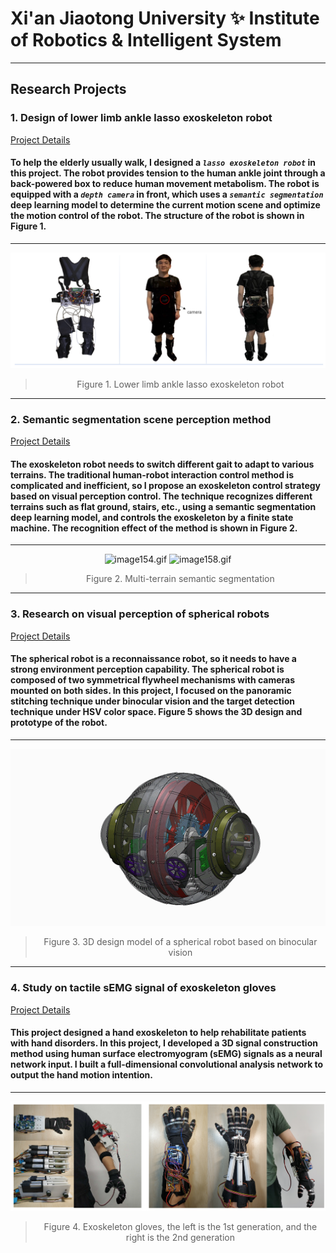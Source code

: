 # Xi'an Jiaotong University ✨ Institute of Robotics & Intelligent System
---
## **Research Projects**
### 1. Design of lower limb ankle lasso exoskeleton robot

[Project Details](https://github.com/adlsn/Lower-limb-ankle-lasso-exoskeleton-robot)

#### To help the elderly usually walk, I designed a *`lasso exoskeleton robot`* in this project. The robot provides tension to the human ankle joint through a back-powered box to reduce human movement metabolism. The robot is equipped with a *`depth camera`* in front, which uses a *`semantic segmentation`* deep learning model to determine the current motion scene and optimize the motion control of the robot. The structure of the robot is shown in Figure 1.
---
![fig1.png](fig1.png)
<div align='center'>
  
> Figure 1. Lower limb ankle lasso exoskeleton robot
  </div>
  
---
### 2. Semantic segmentation scene perception method

[Project Details](https://github.com/adlsn/Visual-perception-control-project-of-Exoskeleton-Robot)

#### The exoskeleton robot needs to switch different gait to adapt to various terrains. The traditional human-robot interaction control method is complicated and inefficient, so I propose an exoskeleton control strategy based on visual perception control. The technique recognizes different terrains such as flat ground, stairs, etc., using a semantic segmentation deep learning model, and controls the exoskeleton by a finite state machine. The recognition effect of the method is shown in Figure 2.
---
<div align='center'>
  
![image154.gif](image154.gif) ![image158.gif](image158.gif)
  
  </div>
<div align='center'>
  
> Figure 2. Multi-terrain semantic segmentation
  </div>
  
---
### 3. Research on visual perception of spherical robots

[Project Details](https://github.com/adlsn/Spherical-robot-machine-vision)

#### The spherical robot is a reconnaissance robot, so it needs to have a strong environment perception capability. The spherical robot is composed of two symmetrical flywheel mechanisms with cameras mounted on both sides. In this project, I focused on the panoramic stitching technique under binocular vision and the target detection technique under HSV color space. Figure 5 shows the 3D design and prototype of the robot.
---
<div align='center'>
  
![f5.gif](f5.gif)
  
  </div>
<div align='center'>
  
> Figure 3. 3D design model of a spherical robot based on binocular vision
  </div>

---
### 4. Study on tactile sEMG signal of exoskeleton gloves

[Project Details](https://github.com/adlsn/sEMG-processing-software-design)

#### This project designed a hand exoskeleton to help rehabilitate patients with hand disorders. In this project, I developed a 3D signal construction method using human surface electromyogram (sEMG) signals as a neural network input. I built a full-dimensional convolutional analysis network to output the hand motion intention.

---
![f22.png](f22.png)
<div align='center'>
  
> Figure 4. Exoskeleton gloves, the left is the 1st generation, and the right is the 2nd generation
  </div>

<!--
**adlsn/adlsn** is a ✨ _special_ ✨ repository because its `README.md` (this file) appears on your GitHub profile.

Here are some ideas to get you started:

- 🔭 I’m currently working on ...
- 🌱 I’m currently learning ...
- 👯 I’m looking to collaborate on ...
- 🤔 I’m looking for help with ...
- 💬 Ask me about ...
- 📫 How to reach me: ...
- 😄 Pronouns: ...
- ⚡ Fun fact: ...
-->
